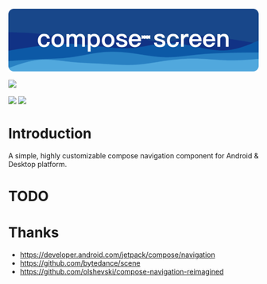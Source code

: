 ![banner][file:banner]

[file:banner]: screenshot/Banner.png

<img src="https://img.shields.io/static/v1?label=compose-screen&message=0.0.2&color=success"/>

<img src="https://img.shields.io/static/v1?label=platform&message=Android&color=green"/>   <img src="https://img.shields.io/static/v1?label=platform&message=Desktop&color=blue"/>

# Introduction

A simple, highly customizable compose navigation component for Android & Desktop platform.

# TODO

# Thanks

- https://developer.android.com/jetpack/compose/navigation
- https://github.com/bytedance/scene
- https://github.com/olshevski/compose-navigation-reimagined
